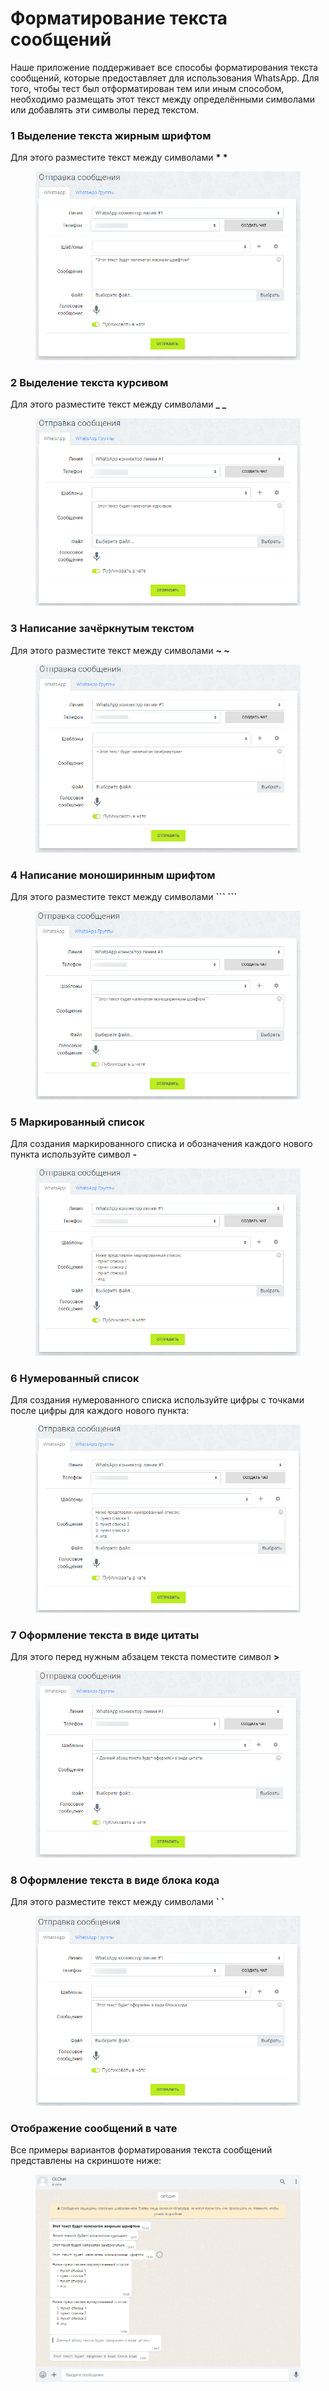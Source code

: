 # Форматирование текста сообщений

Наше приложение поддерживает все способы форматирования текста сообщений, которые предоставляет для использования WhatsApp. Для того, чтобы тест был отформатирован тем или иным способом, необходимо размещать этот текст между определёнными символами или добавлять эти символы перед текстом.

### 1 Выделение текста жирным шрифтом

Для этого разместите текст между символами **\* \***

<figure><img src="../../.gitbook/assets/image (2) (1) (1) (1) (1) (1) (1) (1) (1) (1) (1).png" alt=""><figcaption></figcaption></figure>

### 2 Выделение текста курсивом

Для этого разместите текст между символами **\_ \_**

<figure><img src="../../.gitbook/assets/image (1) (1) (1) (1) (1) (1) (1) (1) (1) (1) (1) (1) (1) (1) (1) (1) (1) (1) (1) (1).png" alt=""><figcaption></figcaption></figure>

### 3 Написание зачёркнутым текстом

Для этого разместите текст между символами **\~ \~**

<figure><img src="../../.gitbook/assets/image (3) (1) (1) (1) (1) (1) (1).png" alt=""><figcaption></figcaption></figure>

### 4 Написание моноширинным шрифтом

Для этого разместите текст между символами **\`\`\` \`\`\`**

<figure><img src="../../.gitbook/assets/image (4) (1) (1) (1) (1).png" alt=""><figcaption></figcaption></figure>

### 5 Маркированный список

Для создания маркированного списка и обозначения каждого нового пункта используйте символ **-**

<figure><img src="../../.gitbook/assets/image (5) (1) (1).png" alt=""><figcaption></figcaption></figure>

### 6 Нумерованный список

Для создания нумерованного списка используйте цифры с точками после цифры для каждого нового пункта:

<figure><img src="../../.gitbook/assets/image (9) (1).png" alt=""><figcaption></figcaption></figure>

### 7 Оформление текста в виде цитаты

Для этого перед нужным абзацем текста поместите символ **>**

<figure><img src="../../.gitbook/assets/image (7) (1) (1).png" alt=""><figcaption></figcaption></figure>

### 8 Оформление текста в виде блока кода

Для этого разместите текст между символами **\` \`**

<figure><img src="../../.gitbook/assets/image (8) (1) (1).png" alt=""><figcaption></figcaption></figure>

### Отображение сообщений в чате

Все примеры вариантов форматирования текста сообщений представлены на скриншоте ниже:

<figure><img src="../../.gitbook/assets/image (10) (1).png" alt=""><figcaption></figcaption></figure>
